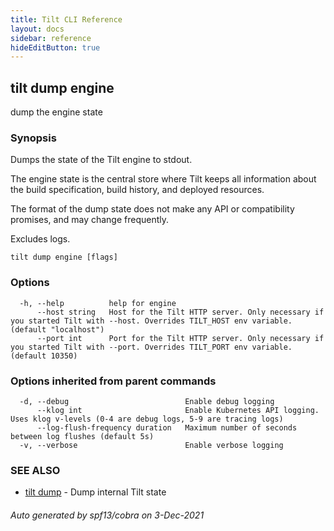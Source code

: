 ```yaml
---
title: Tilt CLI Reference
layout: docs
sidebar: reference
hideEditButton: true
---
```

## tilt dump engine

dump the engine state

### Synopsis

Dumps the state of the Tilt engine to stdout.

The engine state is the central store where Tilt keeps all information about
the build specification, build history, and deployed resources.

The format of the dump state does not make any API or compatibility promises,
and may change frequently.

Excludes logs.


```
tilt dump engine [flags]
```

### Options

```
  -h, --help          help for engine
      --host string   Host for the Tilt HTTP server. Only necessary if you started Tilt with --host. Overrides TILT_HOST env variable. (default "localhost")
      --port int      Port for the Tilt HTTP server. Only necessary if you started Tilt with --port. Overrides TILT_PORT env variable. (default 10350)
```

### Options inherited from parent commands

```
  -d, --debug                          Enable debug logging
      --klog int                       Enable Kubernetes API logging. Uses klog v-levels (0-4 are debug logs, 5-9 are tracing logs)
      --log-flush-frequency duration   Maximum number of seconds between log flushes (default 5s)
  -v, --verbose                        Enable verbose logging
```

### SEE ALSO

* [tilt dump](tilt_dump.html)	 - Dump internal Tilt state

###### Auto generated by spf13/cobra on 3-Dec-2021
